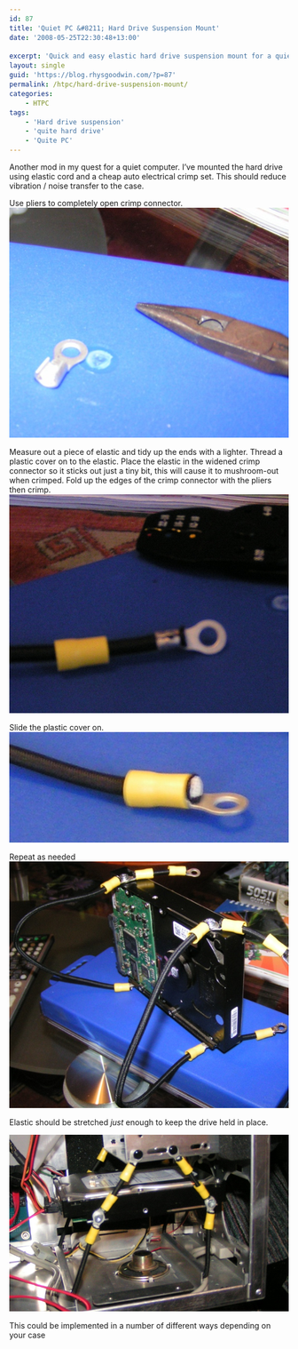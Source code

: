 ```yaml
---
id: 87
title: 'Quiet PC &#8211; Hard Drive Suspension Mount'
date: '2008-05-25T22:30:48+13:00'

excerpt: 'Quick and easy elastic hard drive suspension mount for a quiet PC / HTPC '
layout: single
guid: 'https://blog.rhysgoodwin.com/?p=87'
permalink: /htpc/hard-drive-suspension-mount/
categories:
    - HTPC
tags:
    - 'Hard drive suspension'
    - 'quite hard drive'
    - 'Quite PC'
---
```


Another mod in my quest for a quiet computer. I’ve mounted the hard drive using elastic cord and a cheap auto electrical crimp set. This should reduce vibration / noise transfer to the case.

Use pliers to completely open crimp connector.  
[![Crimp Terminal Opened up](/content/uploads/2009/03/1.jpg "Crimp Terminal Opened up")](/content/uploads/2009/03/1.jpg)

Measure out a piece of elastic and tidy up the ends with a lighter. Thread a plastic cover on to the elastic. Place the elastic in the widened crimp connector so it sticks out just a tiny bit, this will cause it to mushroom-out when crimped. Fold up the edges of the crimp connector with the pliers then crimp.  
[![Crimp](/content/uploads/2009/03/2.jpg "Crimp")](/content/uploads/2009/03/2.jpg)

Slide the plastic cover on.  
[![Crimped Closeup](/content/uploads/2009/03/3.jpg "Crimped Closeup")](/content/uploads/2009/03/3.jpg)

Repeat as needed  
[![Attache to drive](/content/uploads/2009/03/4.jpg "Attache to drive")](/content/uploads/2009/03/4.jpg)

Elastic should be stretched *just* enough to keep the drive held in place.

[![Hard Drive Mounted](/content/uploads/2009/03/5.jpg "Hard Drive Mounted")](/content/uploads/2009/03/5.jpg)

This could be implemented in a number of different ways depending on your case